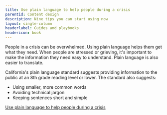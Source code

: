 ```yaml
---
title: Use plain language to help people during a crisis
parentid: Content design
description: Nine tips you can start using now
layout: single-column
headerlabel: Guides and playbooks
headericon: book
---
```


People in a crisis can be overwhelmed. Using plain language helps them get what they need. When people are stressed or grieving, it's important to make the information they need easy to understand. Plain language is also easier to translate.

California's plain language standard suggests providing information to the public at an 8th grade reading level or lower. The standard also suggests:

* Using smaller, more common words
* Avoiding technical jargon
* Keeping sentences short and simple

[Use plain language to help people during a crisis](/papers/help-people-in-a-crisis-with-plain-language.pdf)